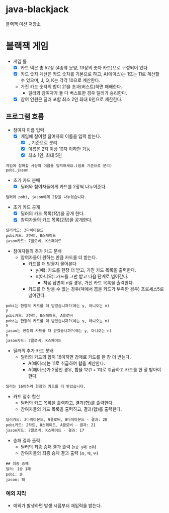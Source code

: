 # java-blackjack

블랙잭 미션 저장소

# 블랙잭 게임

- 게임 룰
    - [x] 카드 덱은 총 52장 (4종류 문양, 13장의 숫자 카드)으로 구성되어 있다.
    - [x] 카드 숫자 계산은 카드 숫자를 기본으로 하고, A(에이스)는 1또는 11로 계산할 수 있으며, J, Q, K는 각각 10으로 계산한다.
    - 가진 카드 숫자의 합이 21을 초과(버스트)하면 패배한다.
        - 딜러와 참여자가 둘 다 버스트한 경우 딜러가 승리한다.
    - [x] 참여 인원은 딜러 포함 최소 2인 최대 6인으로 제한한다.

## 프로그램 흐름

- 참여자 이름 입력
    - [x] 게임에 참여할 참여자의 이름을 입력 받는다.
        - [x] `,` 기준으로 분리
        - [x] 이름은 2자 이상 10자 이하만 가능
        - [x] 최소 1인, 최대 5인

```
게임에 참여할 사람의 이름을 입력하세요.(쉼표 기준으로 분리)
pobi,jason
```

- 초기 카드 분배
    - [x] 딜러와 참여자들에게 카드를 2장씩 나누어준다.

```
딜러와 pobi, jason에게 2장을 나누었습니다.
```

- 초기 카드 공개
    - [x] 딜러의 카드 목록(1장)을 공개 한다.
    - [x] 참여자들의 카드 목록(2장)을 공개한다.

```
딜러카드: 3다이아몬드
pobi카드: 2하트, 8스페이드
jason카드: 7클로버, K스페이드
```

- 참여자들의 추가 카드 분배
    - 참여자들이 원하는 만큼 카드를 더 받는다.
        - 카드를 더 받을지 물어본다
            - y(예): 카드를 한장 더 받고, 가진 카드 목록을 출력한다.
            - n(아니오): 카드를 그만 받고 다음 단계로 넘어간다.
                - 처음 답변이 n일 경우, 가진 카드 목록을 출력한다.
        - 카드를 더 받을 수 없는 경우(덱에서 뽑을 카드가 부족한 경우) 프로세스5로 넘어간다.

```
pobi는 한장의 카드를 더 받겠습니까?(예는 y, 아니오는 n)
y
pobi카드: 2하트, 8스페이드, A클로버
pobi는 한장의 카드를 더 받겠습니까?(예는 y, 아니오는 n)
n
jason는 한장의 카드를 더 받겠습니까?(예는 y, 아니오는 n)
n
jason카드: 7클로버, K스페이드
```

- 딜러의 추가 카드 분배
    - 딜러의 카드의 합이 16이하면 강제로 카드를 한 장 더 받는다.
        - A(에이스)는 11로 취급하여 합을 계산한다.
        - A(에이스)가 2장인 경우, 합을 12(1 + 11)로 취급하고 카드를 한 장 받아야 한다.

```
딜러는 16이하라 한장의 카드를 더 받았습니다.
```

- 카드 점수 합산
    - 딜러의 카드 목록을 출력하고, 결과(합)를 출력한다.
    - 참여자들의 카드 목록을 출력하고, 결과(합)를 출력한다.

```
딜러카드: 3다이아몬드, 9클로버, 8다이아몬드 - 결과: 20
pobi카드: 2하트, 8스페이드, A클로버 - 결과: 21
jason카드: 7클로버, K스페이드 - 결과: 17
```

- 승패 결과 출력
    - 딜러의 최종 승패 결과 출력 (`x승 y패 z무`)
    - 참여자들의 최종 승패 결과 출력 (`승`, `패`, `무`)

```
## 최종 승패
딜러: 1승 1패
pobi: 승 
jason: 패
```

### 예외 처리

- 예외가 발생하면 발생 시점부터 재입력을 받는다.
